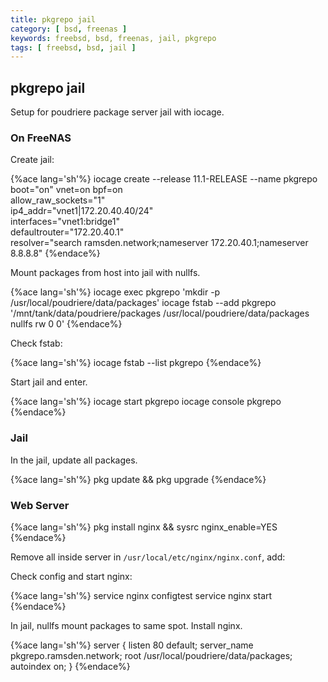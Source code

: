 ```yaml
---
title: pkgrepo jail
category: [ bsd, freenas ]
keywords: freebsd, bsd, freenas, jail, pkgrepo
tags: [ freebsd, bsd, jail ]
---
```


## pkgrepo jail

Setup for poudriere package server jail with iocage.

### On FreeNAS

Create jail:

{%ace lang='sh'%}
iocage create --release 11.1-RELEASE --name pkgrepo \
          boot="on" vnet=on bpf=on \
          allow_raw_sockets="1" \
          ip4_addr="vnet1|172.20.40.40/24" \
          interfaces="vnet1:bridge1" \
          defaultrouter="172.20.40.1" \
          resolver="search ramsden.network;nameserver 172.20.40.1;nameserver 8.8.8.8"
{%endace%}

Mount packages from host into jail with nullfs.

{%ace lang='sh'%}
iocage exec pkgrepo 'mkdir -p /usr/local/poudriere/data/packages'
iocage fstab --add pkgrepo '/mnt/tank/data/poudriere/packages /usr/local/poudriere/data/packages nullfs rw 0 0'
{%endace%}

Check fstab:

{%ace lang='sh'%}
iocage fstab --list pkgrepo
{%endace%}

Start jail and enter.

{%ace lang='sh'%}
iocage start pkgrepo
iocage console pkgrepo
{%endace%}

### Jail

In the jail, update all packages.

{%ace lang='sh'%}
pkg update && pkg upgrade
{%endace%}

### Web Server

{%ace lang='sh'%}
pkg install nginx && sysrc nginx_enable=YES
{%endace%}

Remove all inside server in ```/usr/local/etc/nginx/nginx.conf```, add:

Check config and start nginx:

{%ace lang='sh'%}
service nginx configtest
service nginx start
{%endace%}

In jail, nullfs mount packages to same spot. Install nginx.

{%ace lang='sh'%}
server {
    listen 80 default;
    server_name pkgrepo.ramsden.network;
    root /usr/local/poudriere/data/packages;
    autoindex on;
}
{%endace%}
